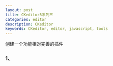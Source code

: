 ```yaml
---
layout: post
title: CKeditor5系列三
categories: editor
description: CKeditor
keywords: CKeditor, editor, javascript, tools
---
```


创建一个功能相对完善的插件

### 1、
